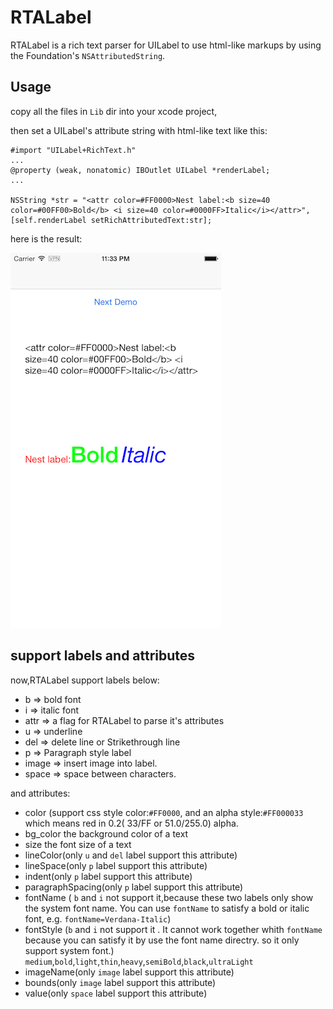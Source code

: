 RTALabel 
=======

RTALabel is a rich text parser for UILabel to use html-like markups by using the Foundation's `NSAttributedString`.

Usage
-----

copy all the files in `Lib` dir into your xcode project,

then set a UILabel's attribute string with html-like text like this:

```
#import "UILabel+RichText.h"
...
@property (weak, nonatomic) IBOutlet UILabel *renderLabel;
...

NSString *str = "<attr color=#FF0000>Nest label:<b size=40 color=#00FF00>Bold</b> <i size=40 color=#0000FF>Italic</i></attr>",
[self.renderLabel setRichAttributedText:str];
```
here is the result:

![](rtalabel_main.png) 

support labels and attributes
-----

now,RTALabel support labels below:

* b => bold font
* i => italic font
* attr => a flag for RTALabel to parse it's attributes
* u => underline
* del => delete line or Strikethrough line
* p => Paragraph style label
* image => insert image into label.
* space => space between characters.

and attributes:

* color (support css style color:`#FF0000`, and an alpha style:`#FF000033` which means red in 0.2( 33/FF or 51.0/255.0) alpha.
* bg_color the background color of a text
* size the font size of a text
* lineColor(only `u` and `del` label support this attribute)
* lineSpace(only `p` label support this attribute)
* indent(only `p` label support this attribute)
* paragraphSpacing(only `p` label support this attribute)
* fontName ( `b` and `i` not support it,because these two labels only show the system font name. You can use `fontName` to satisfy a bold or italic font, e.g. `fontName=Verdana-Italic`)
* fontStyle (`b` and `i` not support it . It cannot work together whith `fontName` because you can satisfy it by use the font name directry. so it only support system font.) `medium`,`bold`,`light`,`thin`,`heavy`,`semiBold`,`black`,`ultraLight`
* imageName(only `image` label support this attribute)
* bounds(only `image` label support this attribute)
* value(only `space` label support this attribute)
